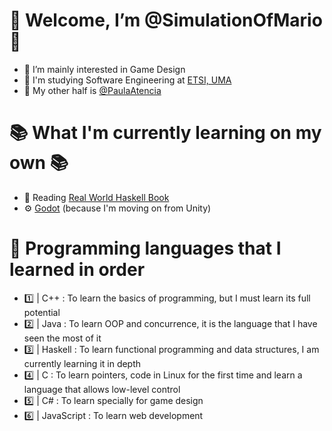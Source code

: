 # 🎇 Welcome, I’m @SimulationOfMario 🎇
- 👀 I’m mainly interested in Game Design
- 📖 I'm studying Software Engineering at [ETSI, UMA](https://www.uma.es/etsi-informatica/)
- 💜 My other half is [@PaulaAtencia](https://github.com/PaulaAtencia)
# 📚 What I'm currently learning on my own 📚
- 🧮 Reading [Real World Haskell Book](https://book.realworldhaskell.org/)
- ⚙ [Godot](https://godotengine.org/) (because I'm moving on from Unity) 
# 🧠 Programming languages that I learned in order 
- 1️⃣ | C++        : To learn the basics of programming, but I must learn its full potential
- 2️⃣ | Java       : To learn OOP and concurrence, it is the language that I have seen the most of it
- 3️⃣ | Haskell    : To learn functional programming and data structures, I am currently learning it in depth
- 4️⃣ | C          : To learn pointers, code in Linux for the first time and learn a language that allows low-level control
- 5️⃣ | C#         : To learn specially for game design
- 6️⃣ | JavaScript : To learn web development
<!---
SimulationOfMario/SimulationOfMario is a ✨ special ✨ repository because its `README.md` (this file) appears on your GitHub profile.
You can click the Preview link to take a look at your changes.
--->

